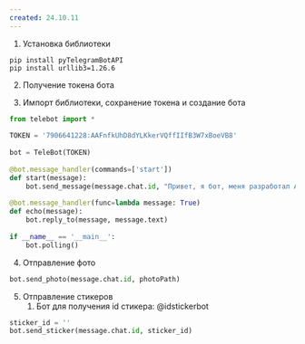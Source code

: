 ```yaml
---
created: 24.10.11
---
```



1. Установка библиотеки
```pythonTerminal
pip install pyTelegramBotAPI
pip install urllib3=1.26.6
```

2. Получение токена бота

3. Импорт библиотеки, сохранение токена и создание бота

```python
from telebot import *  
  
TOKEN = '7906641228:AAFnfkUhD8dYLKkerVQffIIfB3W7xBoeVB8'  
  
bot = TeleBot(TOKEN)  
  
@bot.message_handler(commands=['start'])  
def start(message):  
    bot.send_message(message.chat.id, "Привет, я бот, меня разработал Александр Алексеевич")  
  
@bot.message_handler(func=lambda message: True)  
def echo(message):
	bot.reply_to(message, message.text)
  
if __name__ == '__main__':  
    bot.polling()
```

4. Отправление фото

```python
bot.send_photo(message.chat.id, photoPath)
```

5. Отправление стикеров
	1. Бот для получения id стикера: @idstickerbot

```python
sticker_id = ''
bot.send_sticker(message.chat.id, sticker_id)
```

